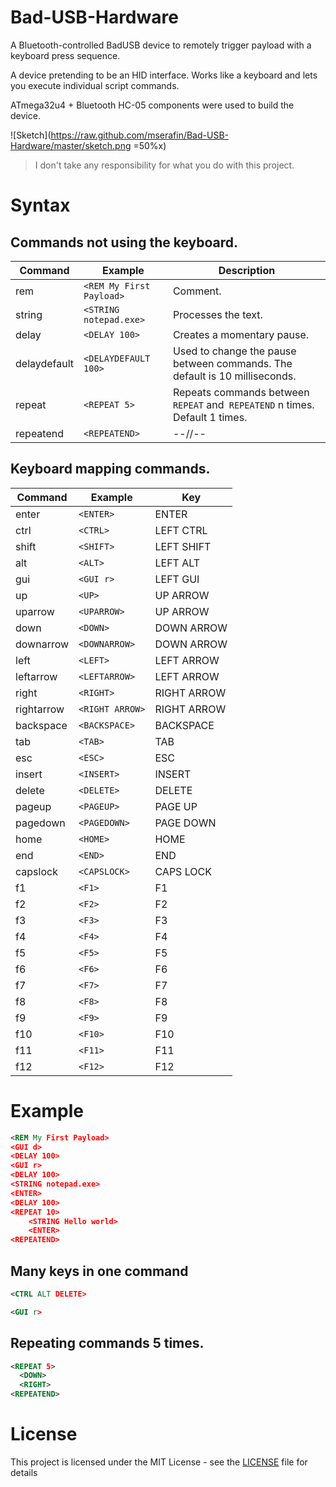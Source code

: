 Bad-USB-Hardware
=====

A Bluetooth-controlled BadUSB device to remotely trigger payload with a keyboard press sequence.

A device pretending to be an HID interface. Works like a keyboard and lets you execute individual script commands.

ATmega32u4 + Bluetooth HC-05 components were used to build the device.


![Sketch](https://raw.github.com/mserafin/Bad-USB-Hardware/master/sketch.png =50%x)

> I don't take any responsibility for what you do with this project.

# Syntax

## Commands not using the keyboard.

| Command      | Example                       | Description 
|--------------|-------------------------------|--------------------------
| rem          | `<REM My First Payload>`      | Comment.
| string       | `<STRING notepad.exe>`        | Processes the text.
| delay        | `<DELAY 100>`                 | Creates a momentary pause.
| delaydefault | `<DELAYDEFAULT 100>`          | Used to change the pause between commands. The default is 10 milliseconds.
| repeat       | `<REPEAT 5>`                  | Repeats commands between `REPEAT` and` REPEATEND` n times. Default 1 times.
| repeatend    | `<REPEATEND>`                 | --//--


## Keyboard mapping commands.

| Command    | Example         | Key         
|------------|-----------------|-------------
| enter      | `<ENTER>`       | ENTER
| ctrl       | `<CTRL>`        | LEFT CTRL
| shift      | `<SHIFT>`       | LEFT SHIFT
| alt        | `<ALT>`         | LEFT ALT
| gui        | `<GUI r>`       | LEFT GUI
| up         | `<UP>`          | UP ARROW
| uparrow    | `<UPARROW>`     | UP ARROW
| down       | `<DOWN>`        | DOWN ARROW
| downarrow  | `<DOWNARROW>`   | DOWN ARROW
| left       | `<LEFT>`        | LEFT ARROW
| leftarrow  | `<LEFTARROW>`   | LEFT ARROW
| right      | `<RIGHT>`       | RIGHT ARROW
| rightarrow | `<RIGHT ARROW>` | RIGHT ARROW
| backspace  | `<BACKSPACE>`   | BACKSPACE
| tab        | `<TAB>`         | TAB
| esc        | `<ESC>`         | ESC
| insert     | `<INSERT>`      | INSERT
| delete     | `<DELETE>`      | DELETE
| pageup     | `<PAGEUP>`      | PAGE UP
| pagedown   | `<PAGEDOWN>`    | PAGE DOWN
| home       | `<HOME>`        | HOME
| end        | `<END>`         | END
| capslock   | `<CAPSLOCK>`    | CAPS LOCK
| f1         | `<F1>`          | F1
| f2         | `<F2>`          | F2
| f3         | `<F3>`          | F3
| f4         | `<F4>`          | F4
| f5         | `<F5>`          | F5
| f6         | `<F6>`          | F6
| f7         | `<F7>`          | F7
| f8         | `<F8>`          | F8
| f9         | `<F9>`          | F9
| f10        | `<F10>`         | F10
| f11        | `<F11>`         | F11
| f12        | `<F12>`         | F12

# Example

```xml
<REM My First Payload>
<GUI d>
<DELAY 100>
<GUI r>
<DELAY 100>
<STRING notepad.exe>
<ENTER>
<DELAY 100>
<REPEAT 10>
    <STRING Hello world>
    <ENTER>
<REPEATEND>
```

## Many keys in one command
```xml
<CTRL ALT DELETE>
```

```xml
<GUI r>
```

## Repeating commands 5 times.
```xml
<REPEAT 5>
  <DOWN>
  <RIGHT>
<REPEATEND>
```

# License

This project is licensed under the MIT License - see the [LICENSE](LICENSE.md) file for details